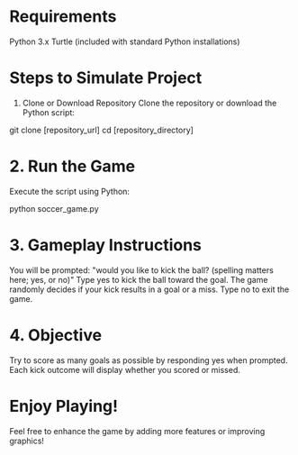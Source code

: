 # Requirements

Python 3.x
Turtle (included with standard Python installations)

# Steps to Simulate Project

1. Clone or Download Repository
Clone the repository or download the Python script:

git clone [repository_url]
cd [repository_directory]

# 2. Run the Game

Execute the script using Python:

python soccer_game.py

# 3. Gameplay Instructions

You will be prompted: "would you like to kick the ball? (spelling matters here; yes, or no)"
Type yes to kick the ball toward the goal.
The game randomly decides if your kick results in a goal or a miss.
Type no to exit the game.

# 4. Objective

Try to score as many goals as possible by responding yes when prompted.
Each kick outcome will display whether you scored or missed.

# Enjoy Playing!

Feel free to enhance the game by adding more features or improving graphics!
